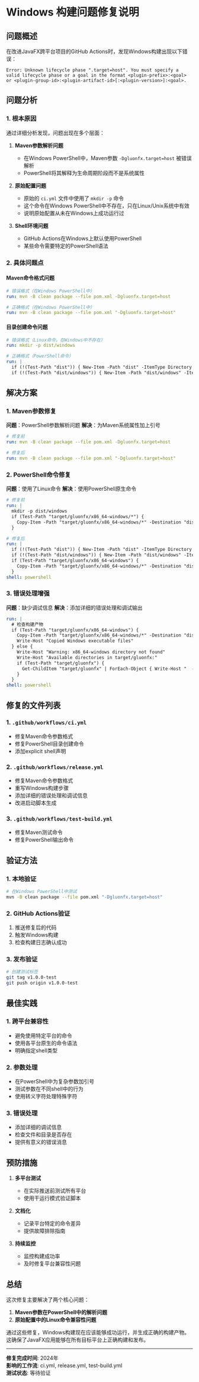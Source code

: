 # Windows 构建问题修复说明

## 问题概述

在改进JavaFX跨平台项目的GitHub Actions时，发现Windows构建出现以下错误：

```
Error: Unknown lifecycle phase ".target=host". You must specify a valid lifecycle phase or a goal in the format <plugin-prefix>:<goal> or <plugin-group-id>:<plugin-artifact-id>[:<plugin-version>]:<goal>.
```

## 问题分析

### 1. 根本原因

通过详细分析发现，问题出现在多个层面：

1. **Maven参数解析问题**
   - 在Windows PowerShell中，Maven参数 `-Dgluonfx.target=host` 被错误解析
   - PowerShell将其解释为生命周期阶段而不是系统属性

2. **原始配置问题**
   - 原始的 `ci.yml` 文件中使用了 `mkdir -p` 命令
   - 这个命令在Windows PowerShell中不存在，只在Linux/Unix系统中有效
   - 说明原始配置从未在Windows上成功运行过

3. **Shell环境问题**
   - GitHub Actions在Windows上默认使用PowerShell
   - 某些命令需要特定的PowerShell语法

### 2. 具体问题点

#### Maven命令格式问题
```yaml
# 错误格式（在Windows PowerShell中）
run: mvn -B clean package --file pom.xml -Dgluonfx.target=host

# 正确格式（在Windows PowerShell中）
run: mvn -B clean package --file pom.xml "-Dgluonfx.target=host"
```

#### 目录创建命令问题
```yaml
# 错误格式（Linux命令，在Windows中不存在）
run: mkdir -p dist/windows

# 正确格式（PowerShell命令）
run: |
  if (!(Test-Path "dist")) { New-Item -Path "dist" -ItemType Directory }
  if (!(Test-Path "dist/windows")) { New-Item -Path "dist/windows" -ItemType Directory }
```

## 解决方案

### 1. Maven参数修复

**问题**：PowerShell参数解析问题
**解决**：为Maven系统属性加上引号

```yaml
# 修复前
run: mvn -B clean package --file pom.xml -Dgluonfx.target=host

# 修复后
run: mvn -B clean package --file pom.xml "-Dgluonfx.target=host"
```

### 2. PowerShell命令修复

**问题**：使用了Linux命令
**解决**：使用PowerShell原生命令

```yaml
# 修复前
run: |
  mkdir -p dist/windows
  if (Test-Path "target/gluonfx/x86_64-windows/*") {
    Copy-Item -Path "target/gluonfx/x86_64-windows/*" -Destination "dist/windows/" -Recurse
  }

# 修复后
run: |
  if (!(Test-Path "dist")) { New-Item -Path "dist" -ItemType Directory }
  if (!(Test-Path "dist/windows")) { New-Item -Path "dist/windows" -ItemType Directory }
  if (Test-Path "target/gluonfx/x86_64-windows") {
    Copy-Item -Path "target/gluonfx/x86_64-windows/*" -Destination "dist/windows/" -Recurse -Force
  }
shell: powershell
```

### 3. 错误处理增强

**问题**：缺少调试信息
**解决**：添加详细的错误处理和调试输出

```yaml
run: |
  # 检查构建产物
  if (Test-Path "target/gluonfx/x86_64-windows") {
    Copy-Item -Path "target/gluonfx/x86_64-windows/*" -Destination "dist/windows/" -Recurse -Force
    Write-Host "Copied Windows executable files"
  } else {
    Write-Host "Warning: x86_64-windows directory not found"
    Write-Host "Available directories in target/gluonfx:"
    if (Test-Path "target/gluonfx") {
      Get-ChildItem "target/gluonfx" | ForEach-Object { Write-Host "  - $($_.Name)" }
    }
  }
shell: powershell
```

## 修复的文件列表

### 1. `.github/workflows/ci.yml`
- 修复Maven命令参数格式
- 修复PowerShell目录创建命令
- 添加explicit shell声明

### 2. `.github/workflows/release.yml`
- 修复Maven命令参数格式
- 重写Windows构建步骤
- 添加详细的错误处理和调试信息
- 改进启动脚本生成

### 3. `.github/workflows/test-build.yml`
- 修复Maven测试命令
- 修复PowerShell输出命令

## 验证方法

### 1. 本地验证
```bash
# 在Windows PowerShell中测试
mvn -B clean package --file pom.xml "-Dgluonfx.target=host"
```

### 2. GitHub Actions验证
1. 推送修复后的代码
2. 触发Windows构建
3. 检查构建日志确认成功

### 3. 发布验证
```bash
# 创建测试标签
git tag v1.0.0-test
git push origin v1.0.0-test
```

## 最佳实践

### 1. 跨平台兼容性
- 避免使用特定平台的命令
- 使用各平台原生的命令语法
- 明确指定shell类型

### 2. 参数处理
- 在PowerShell中为复杂参数加引号
- 测试参数在不同shell中的行为
- 使用转义字符处理特殊字符

### 3. 错误处理
- 添加详细的调试信息
- 检查文件和目录是否存在
- 提供有意义的错误消息

## 预防措施

1. **多平台测试**
   - 在实际推送前测试所有平台
   - 使用干运行模式验证脚本

2. **文档化**
   - 记录平台特定的命令差异
   - 提供故障排除指南

3. **持续监控**
   - 监控构建成功率
   - 及时修复平台兼容性问题

## 总结

这次修复主要解决了两个核心问题：
1. **Maven参数在PowerShell中的解析问题**
2. **原始配置中的Linux命令兼容性问题**

通过这些修复，Windows构建现在应该能够成功运行，并生成正确的构建产物。这确保了JavaFX应用能够在所有目标平台上正确构建和发布。

---

**修复完成时间**: 2024年  
**影响的工作流**: ci.yml, release.yml, test-build.yml  
**测试状态**: 等待验证